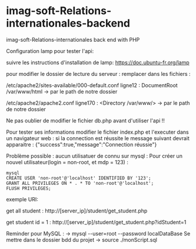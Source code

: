 # imag-soft-Relations-internationales-backend
imag-soft-Relations-internationales back end with PHP


Configuration lamp pour tester l'api:

suivre les instructions  d'installation de lamp: 
  https://doc.ubuntu-fr.org/lamp
  
  pour modifier le dossier de lecture du serveur :
  remplacer dans les fichiers : 
  
  /etc/apache2/sites-available/000-default.conf 
  ligne12 : DocumentRoot /var/www/html -> par le path de notre dossier
  
  /etc/apache2/apache2.conf
  ligne170 : <Directory /var/www/> -> par le path de notre dossier
  
Ne pas oublier de modifier le fichier db.php avant d'utiliser l'api !!

Pour tester ses informations modifier le fichier index.php et l'executer dans un navigateur web : si la connection est réussite le message suivant devrait apparaitre : 
      {"success":true,"message":"Connection réussie"}
     
Problème possible : 
  aucun utilisatuer de connu sur mysql :
    Pour créer un nouvel utilisateur(login = non-root, et mdp = 123) :
    
    mysql
    CREATE USER 'non-root'@'localhost' IDENTIFIED BY '123';
    GRANT ALL PRIVILEGES ON * . * TO 'non-root'@'localhost';
    FLUSH PRIVILEGES;
  
exemple URI:

get all student :
http://[server_ip]/student/get_student.php

get student id = 1 :
http://[server_ip]/student/get_student.php?idStudent=1

Reminder pour MySQL :
-> mysql --user=root --password localDataBase
Se mettre dans le dossier bdd du projet
-> source ./monScript.sql
